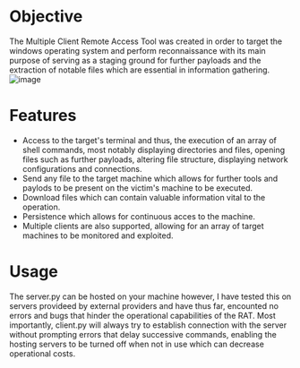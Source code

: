 
# Objective
The Multiple Client Remote Access Tool was created in order to target the windows operating system and perform reconnaissance with its main purpose of serving as a staging ground for further payloads and the extraction of notable files which are essential in information gathering.  
![image](https://user-images.githubusercontent.com/87882680/127826958-e6fe0b07-2ea1-4244-980b-30dbde22b486.png)

# Features 
- Access to the target's terminal and thus, the execution of an array of shell commands, most notably displaying directories and files, opening files such as further payloads, altering file structure, displaying network configurations and connections.
- Send any file to the target machine which allows for further tools and paylods to be present on the victim's machine to be executed. 
- Download files which can contain valuable information vital to the operation.
- Persistence which allows for continuous acces to the machine.
- Multiple clients are also supported, allowing for an array of target machines to be monitored and exploited.
# Usage
The server.py can be hosted on your machine however, I have tested this on servers provideed by external providers and have thus far, encounted no errors and bugs that hinder the operational capabilities of the RAT. Most importantly, client.py will always try to establish connection with the server without prompting errors that delay successive commands, enabling the hosting servers to be turned off when not in use which can decrease operational costs.
